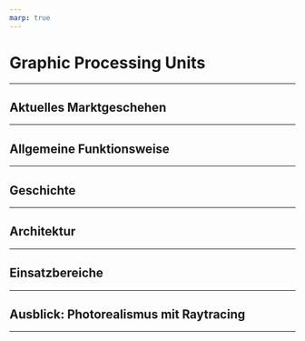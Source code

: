```yaml
---
marp: true
---
```


# Graphic Processing Units

---

## Aktuelles Marktgeschehen

---

## Allgemeine Funktionsweise

---

## Geschichte

---

## Architektur

---

## Einsatzbereiche

---

## Ausblick: Photorealismus mit Raytracing

---